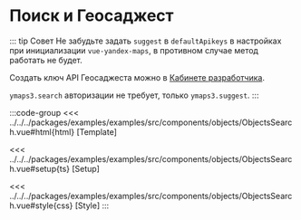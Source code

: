 # Поиск и Геосаджест

::: tip Совет
Не забудьте задать `suggest` в `defaultApikeys` в настройках при инициализации `vue-yandex-maps`, в противном случае метод работать не будет.

Создать ключ API Геосаджеста можно в [Кабинете разработчика](https://developer.tech.yandex.ru/services).

`ymaps3.search` авторизации не требует, только `ymaps3.suggest`.
:::

<script lang="ts" setup>
import MapComponent from 'examples/src/components/objects/ObjectsSearch.vue';
</script>

<map-component/>

:::code-group
<<< ../../../packages/examples/examples/src/components/objects/ObjectsSearch.vue#html{html} [Template]

<<< ../../../packages/examples/examples/src/components/objects/ObjectsSearch.vue#setup{ts} [Setup]

<<< ../../../packages/examples/examples/src/components/objects/ObjectsSearch.vue#style{css} [Style]
:::
